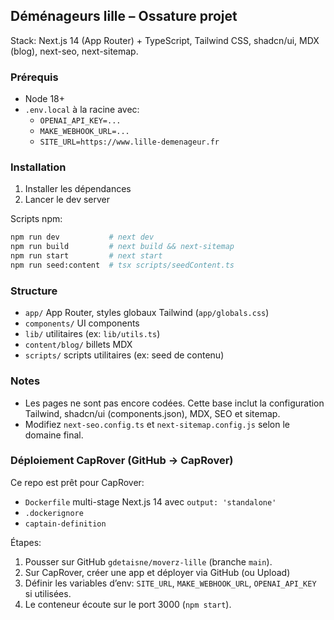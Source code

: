 ## Déménageurs lille – Ossature projet

Stack: Next.js 14 (App Router) + TypeScript, Tailwind CSS, shadcn/ui, MDX (blog), next-seo, next-sitemap.

### Prérequis
- Node 18+
- `.env.local` à la racine avec:
  - `OPENAI_API_KEY=...`
  - `MAKE_WEBHOOK_URL=...`
  - `SITE_URL=https://www.lille-demenageur.fr`

### Installation
1. Installer les dépendances
2. Lancer le dev server

Scripts npm:

```bash
npm run dev           # next dev
npm run build         # next build && next-sitemap
npm run start         # next start
npm run seed:content  # tsx scripts/seedContent.ts
```

### Structure
- `app/` App Router, styles globaux Tailwind (`app/globals.css`)
- `components/` UI components
- `lib/` utilitaires (ex: `lib/utils.ts`)
- `content/blog/` billets MDX
- `scripts/` scripts utilitaires (ex: seed de contenu)

### Notes
- Les pages ne sont pas encore codées. Cette base inclut la configuration Tailwind, shadcn/ui (components.json), MDX, SEO et sitemap.
- Modifiez `next-seo.config.ts` et `next-sitemap.config.js` selon le domaine final.

### Déploiement CapRover (GitHub -> CapRover)
Ce repo est prêt pour CapRover:
- `Dockerfile` multi-stage Next.js 14 avec `output: 'standalone'`
- `.dockerignore`
- `captain-definition`

Étapes:
1. Pousser sur GitHub `gdetaisne/moverz-lille` (branche `main`).
2. Sur CapRover, créer une app et déployer via GitHub (ou Upload)
3. Définir les variables d’env: `SITE_URL`, `MAKE_WEBHOOK_URL`, `OPENAI_API_KEY` si utilisées.
4. Le conteneur écoute sur le port 3000 (`npm start`).


